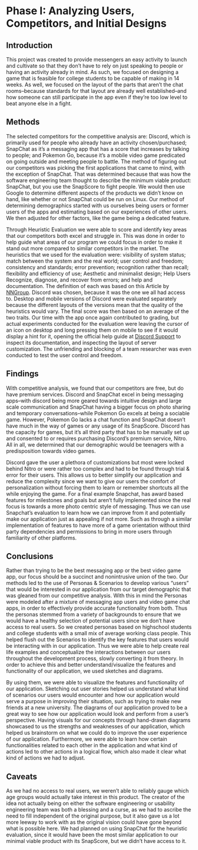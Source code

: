 # Phase I: Analyzing Users, Competitors, and Initial Designs

## Introduction

This project was created to provide messengers an easy activity to launch and cultivate so that they don’t have to rely on just speaking to people or having an activity already in mind. As such, we focused on designing a game that is feasible for college students to be capable of making in 14 weeks. As well, we focused on the layout of the parts that aren’t the chat rooms–because standards for that layout are already well established–and how someone can still participate in the app even if they’re too low level to beat anyone else in a fight.

## Methods

The selected competitors for the competitive analysis are: Discord, which is primarily used for people who already have an activity chosen/purchased; SnapChat as it’s a messaging app that has a score that increases by talking to people; and Pokemon Go, because it’s a mobile video game predicated on going outside and meeting people to battle. The method of figuring out our competitors was picking the first applications that came to mind, with the exception of SnapChat. That was determined because that was how the software engineering team thought to describe the minimum viable product: SnapChat, but you use the SnapScore to fight people. We would then use Google to determine different aspects of the products we didn’t know on hand, like whether or not SnapChat could be run on Linux. Our method of determining demographics started with us ourselves being users or former users of the apps and estimating based on our experiences of other users. We then adjusted for other factors, like the game being a dedicated feature. 

  Through Heuristic Evaluation we were able to score and identify key areas that our competitors both excel and struggle in. This was done in order to help guide what areas of our program we could focus in order to make it stand out more compared to similar competitors in the market. The heuristics that we used for the evaluation were: visibility of system status; match between the system and the real world; user control and freedom; consistency and standards;  error prevention; recognition rather than recall; flexibility and efficiency of use; Aesthetic and minimalist design; Help Users Recognize, diagnose, and recover from errors; and help and documentation. The definition of each was based on this Article by [NNGroup](https://www.nngroup.com/articles/ten-usability-heuristics/#4-consistency-and-standards). Discord was chosen, because it was the one we all had access to. Desktop and mobile versions of Discord were evaluated separately because the different layouts of the versions mean that the quality of the heuristics would vary. The final score was then based on an average of the two traits. Our time with the app once again contributed to grading, but actual experiments conducted for the evaluation were leaving the cursor of an icon on desktop and long pressing them on mobile to see if it would display a hint for it, opening the official help guide at [Discord Support](https://support.discord.com/hc/en-us) to inspect its documentation, and inspecting the layout of server customization. The unfriending and blocking of a team researcher was even conducted to test the user control and freedom.

## Findings

  With competitive analysis, we found that our competitors are free, but do have premium services. Discord and SnapChat excel in being messaging apps–with discord being more geared towards intuitive design and large scale communication and SnapChat having a bigger focus on photo sharing and temporary conversations–while Pokemon Go excels at being a sociable game. However, Pokemon Go lacks a chat function and SnapChat doesn’t have much in the way of games or any usage of its SnapScore. Discord has the capacity for games, but it’s all third party that has to be manually set up and consented to or requires purchasing Discord’s premium service, Nitro. All in all, we determined that our demographic would be teenagers with a predisposition towards video games.

  Discord gave the user a plethora of customizations but most were locked behind Nitro or were rather too complex and had to be found through trial & error for their users. This allows us to better simplify our application and reduce the complexity since we want to give our users the comfort of personalization without forcing them to learn or remember shortcuts all the while enjoying the game. For a final example Snapchat, has award based features for milestones and goals but aren’t fully implemented since the real focus is towards a more photo centric style of messaging. Thus we can use Snapchat’s evaluation to learn how we can improve from it and potentially make our application just as appealing if not more. Such as through a similar implementation of features to have more of a game orientation without third party dependencies and permissions to bring in more users through familiarity of other platforms.


## Conclusions

  Rather than trying to be the best messaging app or the best video game app, our focus should be a succinct and nonintrusive union of the two. Our methods led to the use of Personas & Scenarios to develop various “users” that would be interested in our application from our target demographic that was gleaned from our competitive analysis. With this in mind the Personas were modeled after a mixture of messaging app users and video game chat apps, in order to effectively provide accurate functionality from both. Thus the personas stemmed from a variety of backgrounds to ensure that we would have a healthy selection of potential users since we don’t have access to real users. So we created personas based on highschool students and college students with a small mix of average working class people. This helped flush out the Scenarios to identify the key features that users would be interacting with in our application. Thus we were able to help create real life examples and conceptualize the interactions between our users throughout the development process, slowly converting it from theory. In order to achieve this and better understand/visualize the features and functionality of our application, we used sketches and diagrams. 
  
  By using them, we were able to visualize the features and functionality of our application. Sketching out user stories helped us understand what kind of scenarios our users would encounter and how our application would serve a purpose in improving their situation, such as trying to make new friends at a new university. The diagrams of our application proved to be a great way to see how our application would look and perform from a user’s perspective. Having visuals for our concepts through hand-drawn diagrams showcased to us the strengths and weaknesses of our application, which helped us brainstorm on what we could do to improve the user experience of our application. Furthermore, we were able to learn how certain functionalities related to each other in the application and what kind of actions led to other actions in a logical flow, which also made it clear what kind of actions we had to adjust.

## Caveats

As we had no access to real users, we weren’t able to reliably gauge which age groups would actually take interest in this product. The creator of the idea not actually being on either the software engineering or usability engineering team was both a blessing and a curse, as we had to ascribe the need to fill independent of the original purpose, but it also gave us a lot more leeway to work with as the original vision could have gone beyond what is possible here. We had planned on using SnapChat for the heuristic evaluation, since it would have been the most similar application to our minimal viable product with its SnapScore, but we didn’t have access to it. 
